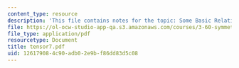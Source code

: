 ```yaml
---
content_type: resource
description: 'This file contains notes for the topic: Some Basic Relations in Electromagnetism.'
file: https://ol-ocw-studio-app-qa.s3.amazonaws.com/courses/3-60-symmetry-structure-and-tensor-properties-of-materials-fall-2005/126179084c90adb02e9bf86dd83d5c08_tensor7.pdf
file_type: application/pdf
resourcetype: Document
title: tensor7.pdf
uid: 12617908-4c90-adb0-2e9b-f86dd83d5c08
---
```

